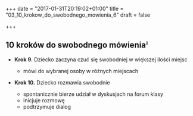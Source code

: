 +++
date = "2017-01-31T20:19:02+01:00"
title = "03_10_krokow_do_swobodnego_mowienia_6"
draft = false

+++

10 kroków do swobodnego mówienia<sup><sub><sup><sub><sup>[3]</sup></sub></sup></sub></sup>
--------------------------------

* **Krok 9.** Dziecko zaczyna czuć się swobodniej w większej ilości miejsc
	* mówi do wybranej osoby w różnych miejscach

* **Krok 10.** Dziecko rozmawia swobodnie
	* spontanicznie bierze udział w dyskusjach na forum klasy
	* inicjuje rozmowę
	* podtrzymuje dialog

[3]: http://www.mutyzm.org.pl/10-krokow-prowadzacych-do-swobodnego-mowienia/
